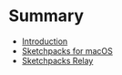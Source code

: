 # Summary

* [Introduction](README.md)
* [Sketchpacks for macOS](chapter1.md)
* [Sketchpacks Relay](sketchpacks-relay.md)

